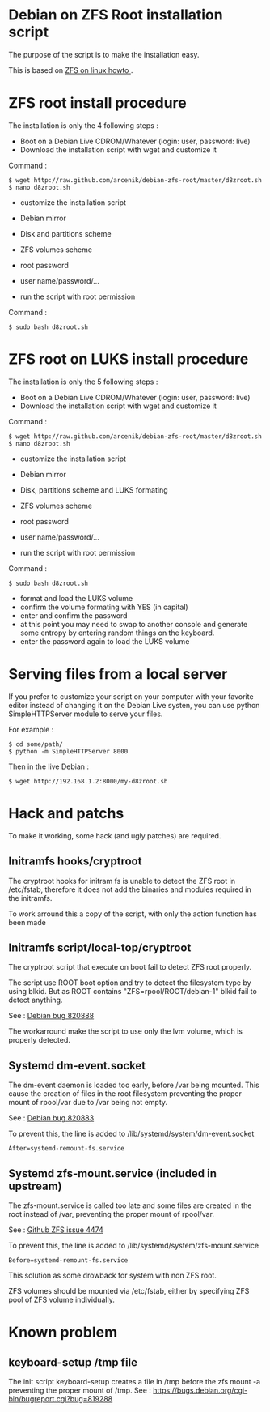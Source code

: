 Debian on ZFS Root installation script
======================================

The purpose of the script is to make the installation easy.

This is based on [ZFS on linux howto ](https://github.com/zfsonlinux/pkg-zfs/wiki/HOWTO-install-Debian-GNU-Linux-to-a-Native-ZFS-Root-Filesystem).

ZFS root install procedure
==========================

The installation is only the 4 following steps :

* Boot on a Debian Live CDROM/Whatever (login: user, password: live)
* Download the installation script with wget and customize it

Command :

    $ wget http://raw.github.com/arcenik/debian-zfs-root/master/d8zroot.sh
    $ nano d8zroot.sh

* customize the installation script
 * Debian mirror
 * Disk and partitions scheme
 * ZFS volumes scheme
 * root password
 * user name/password/...

* run the script with root permission

Command :

    $ sudo bash d8zroot.sh

ZFS root on LUKS install procedure
==================================

The installation is only the 5 following steps :

* Boot on a Debian Live CDROM/Whatever (login: user, password: live)
* Download the installation script with wget and customize it

Command :

    $ wget http://raw.github.com/arcenik/debian-zfs-root/master/d8zroot.sh
    $ nano d8zroot.sh

* customize the installation script
 * Debian mirror
 * Disk, partitions scheme and LUKS formating
 * ZFS volumes scheme
 * root password
 * user name/password/...

* run the script with root permission

Command :

    $ sudo bash d8zroot.sh

* format and load the LUKS volume
 * confirm the volume formating with YES (in capital)
 * enter and confirm the password
 * at this point you may need to swap to another console and generate some entropy by entering random things on the keyboard.
 * enter the password again to load the LUKS volume

Serving files from a local server
=================================

If you prefer to customize your script on your computer with your favorite editor instead of changing it on the Debian Live systen, you can use python SimpleHTTPServer module to serve your files.

For example :

    $ cd some/path/
    $ python -m SimpleHTTPServer 8000

Then in the live Debian :

    $ wget http://192.168.1.2:8000/my-d8zroot.sh

Hack and patchs
===============

To make it working, some hack (and ugly patches) are required.

Initramfs hooks/cryptroot
-------------------------

The cryptroot hooks for initram fs is unable to detect the ZFS root in /etc/fstab, therefore it does not add the binaries and modules required in the initramfs.

To work arround this a copy of the script, with only the action function has been made

Initramfs script/local-top/cryptroot
------------------------------------

The cryptroot script that execute on boot fail to detect ZFS root properly.

The script use ROOT boot option and try to detect the filesystem type by using blkid. But as ROOT contains "ZFS=rpool/ROOT/debian-1" blkid fail to detect anything.

See : [Debian bug 820888](https://bugs.debian.org/cgi-bin/bugreport.cgi?bug=820888)

The workarround make the script to use only the lvm volume, which is properly detected.

Systemd dm-event.socket
-----------------------

The dm-event daemon is loaded too early, before /var being mounted. This cause the creation of files in the root filesystem preventing the proper mount of rpool/var due to /var being not empty.

See : [Debian bug 820883](https://bugs.debian.org/cgi-bin/bugreport.cgi?bug=820883)

To prevent this, the line is added to /lib/systemd/system/dm-event.socket

    After=systemd-remount-fs.service


Systemd zfs-mount.service (included in upstream)
------------------------------------------------

The zfs-mount.service is called too late and some files are created in the root instead of /var, preventing the proper mount of rpool/var.

See : [Github ZFS issue 4474](https://github.com/zfsonlinux/zfs/issues/4474)

To prevent this, the line is added to /lib/systemd/system/zfs-mount.service

    Before=systemd-remount-fs.service

This solution as some drowback for system with non ZFS root.

ZFS volumes should be mounted via /etc/fstab, either by specifying ZFS pool of ZFS volume individually.

Known problem
=============

keyboard-setup /tmp file
------------------------

The init script keyboard-setup creates a file in /tmp before the zfs mount -a preventing the proper mount of /tmp.
See : https://bugs.debian.org/cgi-bin/bugreport.cgi?bug=819288



